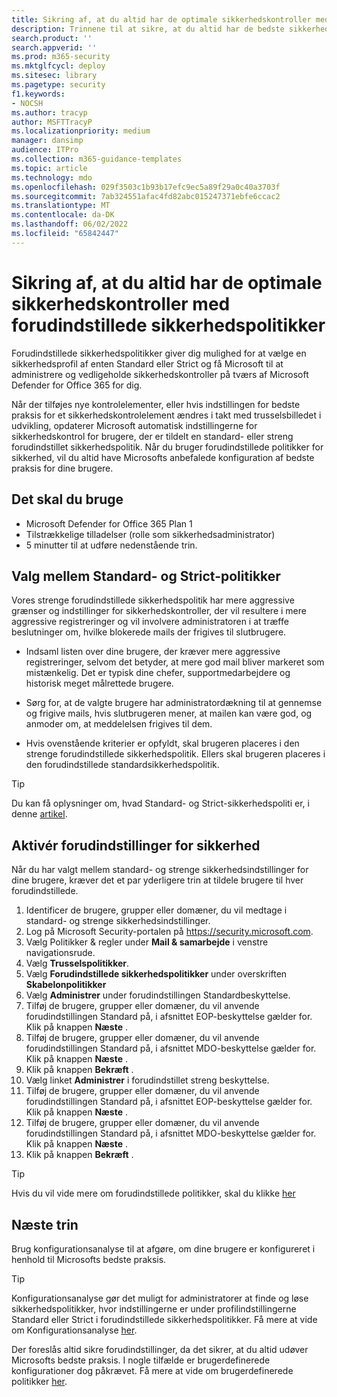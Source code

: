 ```yaml
---
title: Sikring af, at du altid har de optimale sikkerhedskontroller med forudindstillede sikkerhedspolitikker
description: Trinnene til at sikre, at du altid har de bedste sikkerhedskontroller med forudindstillede sikkerhedspolitikker. Med forudindstillede politikker kan du vælge en sikkerhedsprofil af typen Enten Standard eller Strict. Microsoft administrerer og vedligeholder sikkerhedskontroller på tværs af Microsoft Defender for Office 365 for dig.
search.product: ''
search.appverid: ''
ms.prod: m365-security
ms.mktglfcycl: deploy
ms.sitesec: library
ms.pagetype: security
f1.keywords:
- NOCSH
ms.author: tracyp
author: MSFTTracyP
ms.localizationpriority: medium
manager: dansimp
audience: ITPro
ms.collection: m365-guidance-templates
ms.topic: article
ms.technology: mdo
ms.openlocfilehash: 029f3503c1b93b17efc9ec5a89f29a0c40a3703f
ms.sourcegitcommit: 7ab324551afac4fd82abc015247371ebfe6ccac2
ms.translationtype: MT
ms.contentlocale: da-DK
ms.lasthandoff: 06/02/2022
ms.locfileid: "65842447"
---
```

# <a name="ensuring-you-always-have-the-optimal-security-controls-with-preset-security-policies"></a>Sikring af, at du altid har de optimale sikkerhedskontroller med forudindstillede sikkerhedspolitikker

Forudindstillede sikkerhedspolitikker giver dig mulighed for at vælge en sikkerhedsprofil af enten Standard eller Strict og få Microsoft til at administrere og vedligeholde sikkerhedskontroller på tværs af Microsoft Defender for Office 365 for dig.

Når der tilføjes nye kontrolelementer, eller hvis indstillingen for bedste praksis for et sikkerhedskontrolelement ændres i takt med trusselsbilledet i udvikling, opdaterer Microsoft automatisk indstillingerne for sikkerhedskontrol for brugere, der er tildelt en standard- eller streng forudindstillet sikkerhedspolitik. Når du bruger forudindstillede politikker for sikkerhed, vil du altid have Microsofts anbefalede konfiguration af bedste praksis for dine brugere.

## <a name="what-you-will-need"></a>Det skal du bruge
- Microsoft Defender for Office 365 Plan 1
- Tilstrækkelige tilladelser (rolle som sikkerhedsadministrator)
- 5 minutter til at udføre nedenstående trin.

## <a name="choosing-between-standard-and-strict-policies"></a>Valg mellem Standard- og Strict-politikker

Vores strenge forudindstillede sikkerhedspolitik har mere aggressive grænser og indstillinger for sikkerhedskontroller, der vil resultere i mere aggressive registreringer og vil involvere administratoren i at træffe beslutninger om, hvilke blokerede mails der frigives til slutbrugere.

- Indsaml listen over dine brugere, der kræver mere aggressive registreringer, selvom det betyder, at mere god mail bliver markeret som mistænkelig. Det er typisk dine chefer, supportmedarbejdere og historisk meget målrettede brugere.

- Sørg for, at de valgte brugere har administratordækning til at gennemse og frigive mails, hvis slutbrugeren mener, at mailen kan være god, og anmoder om, at meddelelsen frigives til dem.

- Hvis ovenstående kriterier er opfyldt, skal brugeren placeres i den strenge forudindstillede sikkerhedspolitik. Ellers skal brugeren placeres i den forudindstillede standardsikkerhedspolitik.

> [!TIP]
> Du kan få oplysninger om, hvad Standard- og Strict-sikkerhedspoliti er, i denne [artikel](../../office-365-security/recommended-settings-for-eop-and-office365.md).

## <a name="enable-security-presets"></a>Aktivér forudindstillinger for sikkerhed

Når du har valgt mellem standard- og strenge sikkerhedsindstillinger for dine brugere, kræver det et par yderligere trin at tildele brugere til hver forudindstillede.

1. Identificer de brugere, grupper eller domæner, du vil medtage i standard- og strenge sikkerhedsindstillinger.
1. Log på Microsoft Security-portalen på https://security.microsoft.com.
1. Vælg Politikker & regler under **Mail & samarbejde** i venstre navigationsrude.
1. Vælg **Trusselspolitikker**.
1. Vælg **Forudindstillede sikkerhedspolitikker** under overskriften **Skabelonpolitikker**
1. Vælg **Administrer** under forudindstillingen Standardbeskyttelse.
1. Tilføj de brugere, grupper eller domæner, du vil anvende forudindstillingen Standard på, i afsnittet EOP-beskyttelse gælder for. Klik på knappen **Næste** .
1. Tilføj de brugere, grupper eller domæner, du vil anvende forudindstillingen Standard på, i afsnittet MDO-beskyttelse gælder for. Klik på knappen **Næste** .
1. Klik på knappen **Bekræft** .
1. Vælg linket **Administrer** i forudindstillet streng beskyttelse.
1. Tilføj de brugere, grupper eller domæner, du vil anvende forudindstillingen Standard på, i afsnittet EOP-beskyttelse gælder for. Klik på knappen **Næste** .
1. Tilføj de brugere, grupper eller domæner, du vil anvende forudindstillingen Standard på, i afsnittet MDO-beskyttelse gælder for. Klik på knappen **Næste** .
1. Klik på knappen **Bekræft** .

> [!TIP]
> Hvis du vil vide mere om forudindstillede politikker, skal du klikke [her](../../office-365-security/preset-security-policies.md)

## <a name="next-steps"></a>Næste trin

Brug konfigurationsanalyse til at afgøre, om dine brugere er konfigureret i henhold til Microsofts bedste praksis.

> [!TIP]
> Konfigurationsanalyse gør det muligt for administratorer at finde og løse sikkerhedspolitikker, hvor indstillingerne er under profilindstillingerne Standard eller Strict i forudindstillede sikkerhedspolitikker. Få mere at vide om Konfigurationsanalyse [her](../../office-365-security/configuration-analyzer-for-security-policies.md).

Der foreslås altid sikre forudindstillinger, da det sikrer, at du altid udøver Microsofts bedste praksis. I nogle tilfælde er brugerdefinerede konfigurationer dog påkrævet. Få mere at vide om brugerdefinerede politikker [her](../../office-365-security/tenant-wide-setup-for-increased-security.md).

